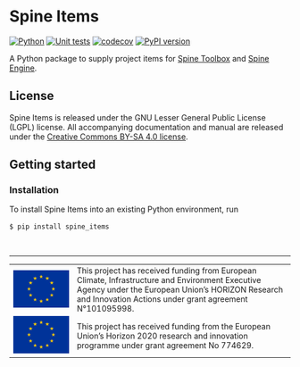 # Spine Items

[![Python](https://img.shields.io/badge/python-3.7%20|%203.8%20|%203.9%20|%203.10-blue.svg)](https://www.python.org/downloads/release/python-379/)
[![Unit tests](https://github.com/Spine-project/spine-items/workflows/Unit%20tests/badge.svg)](https://github.com/Spine-project/spine-items/actions?query=workflow%3A"Unit+tests")
[![codecov](https://codecov.io/gh/Spine-project/spine-items/branch/master/graph/badge.svg)](https://codecov.io/gh/Spine-project/spine-items)
[![PyPI version](https://badge.fury.io/py/spine-items.svg)](https://badge.fury.io/py/spine-items)

A Python package to supply project items for [Spine Toolbox](https://github.com/Spine-project/Spine-Toolbox) and [Spine Engine](https://github.com/Spine-project/spine-engine).

## License

Spine Items is released under the GNU Lesser General Public License (LGPL) license. All accompanying
documentation and manual are released under the [Creative Commons BY-SA 4.0 license](https://creativecommons.org/licenses/by-sa/4.0/).

## Getting started

### Installation

To install Spine Items into an existing Python environment, run

    $ pip install spine_items


&nbsp;
<hr>
<center>
<table width=500px frame="none">
<tr>
<td valign="middle" width=100px>
<img src=fig/eu-emblem-low-res.jpg alt="EU emblem" width=100%></td>
<td valign="middle">This project has received funding from European Climate, Infrastructure and Environment Executive Agency under the European Union’s HORIZON Research and Innovation Actions under grant agreement N°101095998.</td>
<tr>
<td valign="middle" width=100px>
<img src=fig/eu-emblem-low-res.jpg alt="EU emblem" width=100%></td>
<td valign="middle">This project has received funding from the European Union’s Horizon 2020 research and innovation programme under grant agreement No 774629.</td>
</table>
</center>
